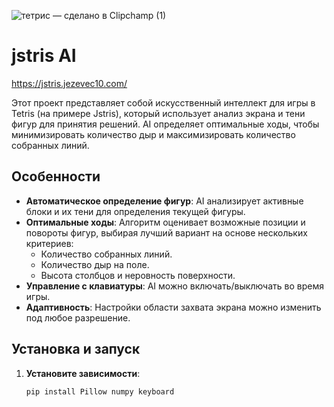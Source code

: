 ![тетрис — сделано в Clipchamp (1)](https://github.com/user-attachments/assets/c8c52df4-d841-473f-a1bd-4ad560735c8c)
# jstris AI
https://jstris.jezevec10.com/ 

Этот проект представляет собой искусственный интеллект для игры в Tetris (на примере Jstris), который использует анализ экрана и тени фигур для принятия решений. AI определяет оптимальные ходы, чтобы минимизировать количество дыр и максимизировать количество собранных линий.

## Особенности
- **Автоматическое определение фигур**: AI анализирует активные блоки и их тени для определения текущей фигуры.
- **Оптимальные ходы**: Алгоритм оценивает возможные позиции и повороты фигур, выбирая лучший вариант на основе нескольких критериев:
  - Количество собранных линий.
  - Количество дыр на поле.
  - Высота столбцов и неровность поверхности.
- **Управление с клавиатуры**: AI можно включать/выключать во время игры.
- **Адаптивность**: Настройки области захвата экрана можно изменить под любое разрешение.

## Установка и запуск
1. **Установите зависимости**:
   ```bash
   pip install Pillow numpy keyboard
